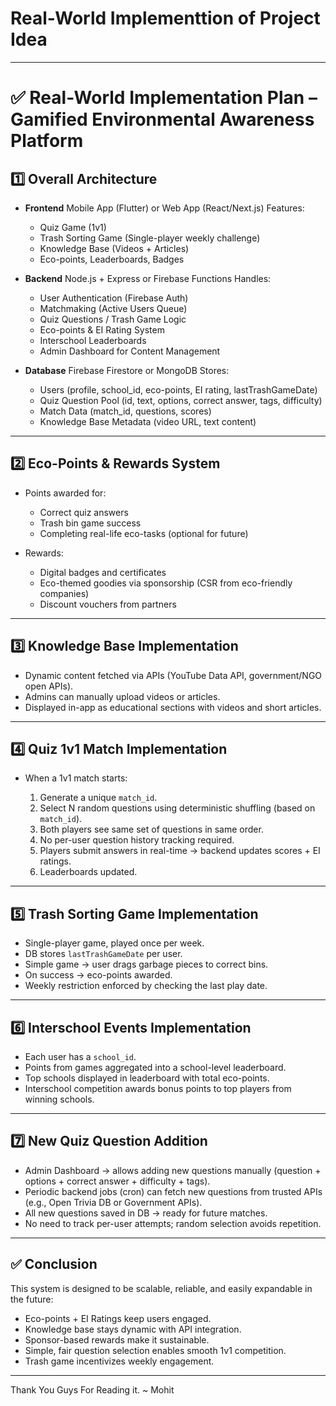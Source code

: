 # Real-World Implementtion of Project Idea
---

# ✅ Real-World Implementation Plan – Gamified Environmental Awareness Platform

## 1️⃣ Overall Architecture

* **Frontend**
  Mobile App (Flutter) or Web App (React/Next.js)
  Features:

  * Quiz Game (1v1)
  * Trash Sorting Game (Single-player weekly challenge)
  * Knowledge Base (Videos + Articles)
  * Eco-points, Leaderboards, Badges

* **Backend**
  Node.js + Express or Firebase Functions
  Handles:

  * User Authentication (Firebase Auth)
  * Matchmaking (Active Users Queue)
  * Quiz Questions / Trash Game Logic
  * Eco-points & EI Rating System
  * Interschool Leaderboards
  * Admin Dashboard for Content Management

* **Database**
  Firebase Firestore or MongoDB
  Stores:

  * Users (profile, school\_id, eco-points, EI rating, lastTrashGameDate)
  * Quiz Question Pool (id, text, options, correct answer, tags, difficulty)
  * Match Data (match\_id, questions, scores)
  * Knowledge Base Metadata (video URL, text content)

---

## 2️⃣ Eco-Points & Rewards System

* Points awarded for:

  * Correct quiz answers
  * Trash bin game success
  * Completing real-life eco-tasks (optional for future)
* Rewards:

  * Digital badges and certificates
  * Eco-themed goodies via sponsorship (CSR from eco-friendly companies)
  * Discount vouchers from partners

---

## 3️⃣ Knowledge Base Implementation

* Dynamic content fetched via APIs (YouTube Data API, government/NGO open APIs).
* Admins can manually upload videos or articles.
* Displayed in-app as educational sections with videos and short articles.

---

## 4️⃣ Quiz 1v1 Match Implementation

* When a 1v1 match starts:

  1. Generate a unique `match_id`.
  2. Select N random questions using deterministic shuffling (based on `match_id`).
  3. Both players see same set of questions in same order.
  4. No per-user question history tracking required.
  5. Players submit answers in real-time → backend updates scores + EI ratings.
  6. Leaderboards updated.

---

## 5️⃣ Trash Sorting Game Implementation

* Single-player game, played once per week.
* DB stores `lastTrashGameDate` per user.
* Simple game → user drags garbage pieces to correct bins.
* On success → eco-points awarded.
* Weekly restriction enforced by checking the last play date.

---

## 6️⃣ Interschool Events Implementation

* Each user has a `school_id`.
* Points from games aggregated into a school-level leaderboard.
* Top schools displayed in leaderboard with total eco-points.
* Interschool competition awards bonus points to top players from winning schools.

---

## 7️⃣ New Quiz Question Addition

* Admin Dashboard → allows adding new questions manually (question + options + correct answer + difficulty + tags).
* Periodic backend jobs (cron) can fetch new questions from trusted APIs (e.g., Open Trivia DB or Government APIs).
* All new questions saved in DB → ready for future matches.
* No need to track per-user attempts; random selection avoids repetition.

---

## ✅ Conclusion

This system is designed to be scalable, reliable, and easily expandable in the future:

* Eco-points + EI Ratings keep users engaged.
* Knowledge base stays dynamic with API integration.
* Sponsor-based rewards make it sustainable.
* Simple, fair question selection enables smooth 1v1 competition.
* Trash game incentivizes weekly engagement.

---
Thank You Guys For Reading it.
~ Mohit


